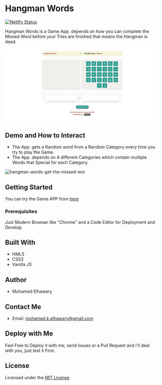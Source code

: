# Hangman Words

[![Netlify Status](https://api.netlify.com/api/v1/badges/7ed41aa7-704c-424b-8c0d-32595424b278/deploy-status)](https://app.netlify.com/sites/hangmanwords/deploys)  

Hangman Words is a Game App. depends on how you can complete the Missed Word before your Tries are finished that means the Hangman is dead.
  
![Screenshot](preview_2.png)

## Demo and How to Interact  

* The App. gets a Random word from a Random Category every time you try to play the Game.  
* The App. depends on 4 different Categories which contain multiple Words that Special for each Category.  

![hangman-words-get-the-missed-wor](https://user-images.githubusercontent.com/69651552/93904576-4782cf00-fcfa-11ea-8067-d6f5f8b68ae6.gif)


## Getting Started

You can try the Game APP from [here](https://mohamed-elhawary.github.io/hangman-words/)

### Prerequisites

Just Modern Browser like "Chrome" and a Code Editor for Deployment and Develop.

## Built With

* HML5
* CSS3
* Vanilla JS 

## Author

* Mohamed Elhawary  

## Contact Me  

* Email: mohamed.k.elhawary@gmail.com

## Deploy with Me

Feel Free to Deploy it with me, send Issues or a Pull Request and i'll deal with you, just test it First.

## License

Licensed under the [MIT License](LICENSE)


